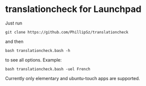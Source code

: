 translationcheck for Launchpad
==============================

Just run 
	
	git clone https://github.com/PhillipSz/translationcheck 

and then 

	bash translationcheck.bash -h

to see all options.
Example:

	bash translationcheck.bash -uel French
Currently only elementary and ubuntu-touch apps are supported.
